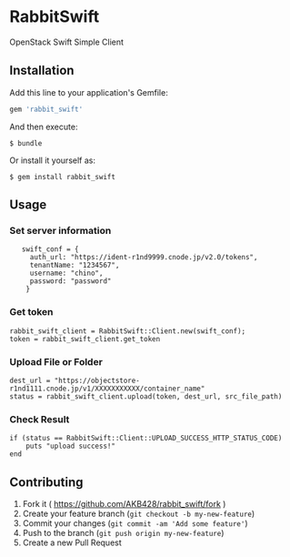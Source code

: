 # RabbitSwift

OpenStack Swift Simple Client

## Installation

Add this line to your application's Gemfile:

```ruby
gem 'rabbit_swift'
```

And then execute:

    $ bundle

Or install it yourself as:

    $ gem install rabbit_swift

## Usage

### Set server information

```
   swift_conf = {
     auth_url: "https://ident-r1nd9999.cnode.jp/v2.0/tokens",
     tenantName: "1234567",
     username: "chino",
     password: "password"
    }
```

### Get token

    rabbit_swift_client = RabbitSwift::Client.new(swift_conf);
    token = rabbit_swift_client.get_token

### Upload File or Folder

    dest_url = "https://objectstore-r1nd1111.cnode.jp/v1/XXXXXXXXXXX/container_name"
    status = rabbit_swift_client.upload(token, dest_url, src_file_path)

### Check Result
    if (status == RabbitSwift::Client::UPLOAD_SUCCESS_HTTP_STATUS_CODE) 
        puts "upload success!"
    end 
    

## Contributing

1. Fork it ( https://github.com/AKB428/rabbit_swift/fork )
2. Create your feature branch (`git checkout -b my-new-feature`)
3. Commit your changes (`git commit -am 'Add some feature'`)
4. Push to the branch (`git push origin my-new-feature`)
5. Create a new Pull Request
